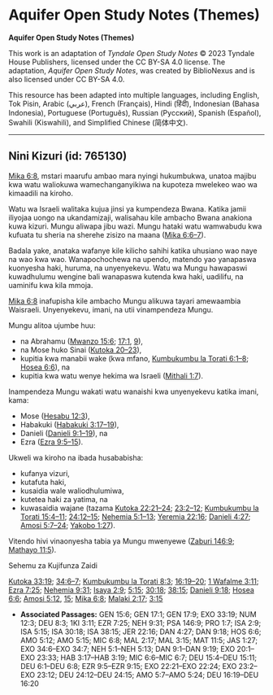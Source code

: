 # Aquifer Open Study Notes (Themes)

**Aquifer Open Study Notes (Themes)**

This work is an adaptation of *Tyndale Open Study Notes* © 2023 Tyndale House Publishers, licensed under the CC BY\-SA 4\.0 license. The adaptation, *Aquifer Open Study Notes*, was created by BiblioNexus and is also licensed under CC BY\-SA 4\.0\.

This resource has been adapted into multiple languages, including English, Tok Pisin, Arabic (عربي), French (Français), Hindi (हिंदी), Indonesian (Bahasa Indonesia), Portuguese (Português), Russian (Русский), Spanish (Español), Swahili (Kiswahili), and Simplified Chinese (简体中文).



--------------------------------

## Nini Kizuri (id: 765130)

[Mika 6:8](https://ref.ly/Mic6:8), mstari maarufu ambao mara nyingi hukumbukwa, unatoa majibu kwa watu waliokuwa wamechanganyikiwa na kupoteza mwelekeo wao wa kimaadili na kiroho.

Watu wa Israeli walitaka kujua jinsi ya kumpendeza Bwana. Katika jamii iliyojaa uongo na ukandamizaji, walisahau kile ambacho Bwana anakiona kuwa kizuri. Mungu aliwapa jibu wazi. Mungu hataki watu wamwabudu kwa kufuata tu sheria na sherehe zisizo na maana ([Mika 6:6–7](https://ref.ly/Mic6:6-Mic6:7)).

Badala yake, anataka wafanye kile kilicho sahihi katika uhusiano wao naye na wao kwa wao. Wanapochochewa na upendo, matendo yao yanapaswa kuonyesha haki, huruma, na unyenyekevu. Watu wa Mungu hawapaswi kuwadhulumu wengine bali wanapaswa kutenda kwa haki, uadilifu, na uaminifu kwa kila mmoja.

[Mika 6:8](https://ref.ly/Mic6:8) inafupisha kile ambacho Mungu alikuwa tayari amewaambia Waisraeli. Unyenyekevu, imani, na utii vinampendeza Mungu.

Mungu alitoa ujumbe huu:

* na Abrahamu ([Mwanzo 15:6](https://ref.ly/Gen15:6); [17:1](https://ref.ly/Gen17:1), [9](https://ref.ly/Gen17:9)),
* na Mose huko Sinai ([Kutoka 20–23](https://ref.ly/Exod20:1-Exod23:33)),
* kupitia kwa manabii wake (kwa mfano, [Kumbukumbu la Torati 6:1–8](https://ref.ly/Deut6:1-Deut6:8); [Hosea 6:6](https://ref.ly/Hos6:6)), na
* kupitia kwa watu wenye hekima wa Israeli ([Mithali 1:7](https://ref.ly/Prov1:7)).

Inampendeza Mungu wakati watu wanaishi kwa unyenyekevu katika imani, kama:

* Mose ([Hesabu 12:3](https://ref.ly/Num12:3)),
* Habakuki ([Habakuki 3:17–19](https://ref.ly/Hab3:17-Hab3:19)),
* Danieli ([Danieli 9:1–19](https://ref.ly/Dan9:1-Dan9:19)), na
* Ezra ([Ezra 9:5–15](https://ref.ly/Ezra9:5-Ezra9:15)).

Ukweli wa kiroho na ibada husababisha:

* kufanya vizuri,
* kutafuta haki,
* kusaidia wale waliodhulumiwa,
* kutetea haki za yatima, na
* kuwasaidia wajane (tazama [Kutoka 22:21–24](https://ref.ly/Exod22:21-Exod22:24); [23:2–12](https://ref.ly/Exod23:2-Exod23:12); [Kumbukumbu la Torati 15:4–11](https://ref.ly/Deut15:4-Deut15:11); [24:12–15](https://ref.ly/Deut24:12-Deut24:15); [Nehemia 5:1–13](https://ref.ly/Neh5:1-Neh5:13); [Yeremia 22:16](https://ref.ly/Jer22:16); [Danieli 4:27](https://ref.ly/Dan4:27); [Amosi 5:7–24](https://ref.ly/Amos5:7-Amos5:24); [Yakobo 1:27](https://ref.ly/Jas1:27)).

Vitendo hivi vinaonyesha tabia ya Mungu mwenyewe ([Zaburi 146:9](https://ref.ly/Ps146:9); [Mathayo 11:5](https://ref.ly/Matt11:5)).

Sehemu za Kujifunza Zaidi

[Kutoka 33:19](https://ref.ly/Exod33:19); [34:6–7](https://ref.ly/Exod34:6-Exod34:7); [Kumbukumbu la Torati 8:3](https://ref.ly/Deut8:3); [16:19–20](https://ref.ly/Deut16:19-Deut16:20); [1 Wafalme 3:11](https://ref.ly/1Kgs3:11); [Ezra 7:25](https://ref.ly/Ezra7:25); [Nehemia 9:31](https://ref.ly/Neh9:31); [Isaya 2:9](https://ref.ly/Isa2:9); [5:15](https://ref.ly/Isa5:15); [30:18](https://ref.ly/Isa30:18); [38:15](https://ref.ly/Isa38:15); [Danieli 9:18](https://ref.ly/Dan9:18); [Hosea 6:6](https://ref.ly/Hos6:6); [Amosi 5:12](https://ref.ly/Amos5:12), [15](https://ref.ly/Amos5:15); [Mika 6:8](https://ref.ly/Mic6:8); [Malaki 2:17](https://ref.ly/Mal2:17); [3:15](https://ref.ly/Mal3:15)

* **Associated Passages:** GEN 15:6; GEN 17:1; GEN 17:9; EXO 33:19; NUM 12:3; DEU 8:3; 1KI 3:11; EZR 7:25; NEH 9:31; PSA 146:9; PRO 1:7; ISA 2:9; ISA 5:15; ISA 30:18; ISA 38:15; JER 22:16; DAN 4:27; DAN 9:18; HOS 6:6; AMO 5:12; AMO 5:15; MIC 6:8; MAL 2:17; MAL 3:15; MAT 11:5; JAS 1:27; EXO 34:6–EXO 34:7; NEH 5:1–NEH 5:13; DAN 9:1–DAN 9:19; EXO 20:1–EXO 23:33; HAB 3:17–HAB 3:19; MIC 6:6–MIC 6:7; DEU 15:4–DEU 15:11; DEU 6:1–DEU 6:8; EZR 9:5–EZR 9:15; EXO 22:21–EXO 22:24; EXO 23:2–EXO 23:12; DEU 24:12–DEU 24:15; AMO 5:7–AMO 5:24; DEU 16:19–DEU 16:20

